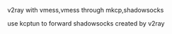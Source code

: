 v2ray with vmess,vmess through mkcp,shadowsocks

use kcptun to forward shadowsocks created by v2ray
